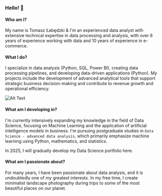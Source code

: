 ### Hello! 👋

#### Who am I?
My name is Tomasz Łabędzki & I'm an experienced data analyst with extensive technical expertise in data processing and analysis, with over 8 years of experience working with data and 10 years of experience in e-commerce.

#### What I do?
I specialize in data analysis (Python, SQL, Power BI), creating data processing pipelines, and developing data-driven applications (Python). My projects include the development of advanced analytical tools that support strategic business decision-making and contribute to revenue growth and operational efficiency.

![Alt Text](./img/nazwa_obrazka.png)

#### What am I developing in?
I'm currently intensively expanding my knowledge in the field of Data Science, focusing on Machine Learning and the application of artificial intelligence models in business. I'm pursuing postgraduate studies in `Data Science - advanced data analysis`, which primarily emphasize machine learning using Python, mathematics, and statistics.

In 2025, I will gradually develop my Data Science portfolio here.

#### What am I passionate about?
For many years, I have been passionate about data analysis, and it is undoubtedly one of my greatest interests. In my free time, I create minimalist landscape photography during trips to some of the most beautiful places on our planet.
